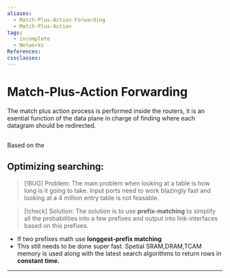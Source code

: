 ```yaml
---
aliases:
  - Match-Plus-Action Forwarding
  - Match-Plus-Action
tags:
  - incomplete
  - Networks
References: 
cssclasses:
---
```

# Match-Plus-Action Forwarding
The match plus action process is performed inside the routers, it is an esential function of the data plane in charge of finding where each datagram should be redirected.

## 
Based on the 
## Optimizing searching: 
> [!BUG] Problem: 
> The main problem when looking at a table is how long is it going to take. Input ports need to work blazingly fast and looking at a 4 million entry table is not feasable.
> 

> [!check] Solution: 
> The solution is to use **prefix-matching** to simplify all the probabilities into a few prefixes and output into link-interfaces based on this prefixes.
> 
+ If two prefixes math use **longgest-prefix matching**
+ This still needs to be done super fast. Spetial SRAM,DRAM,TCAM memory is used along with the latest search algorithms to return rows in **constant time.**
***